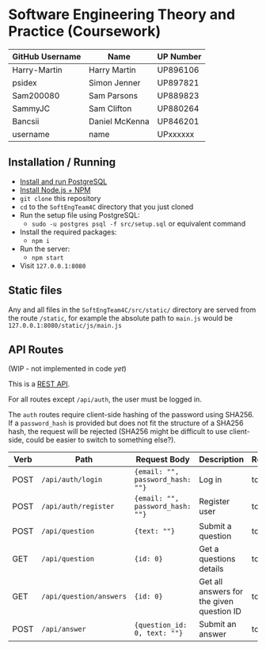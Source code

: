 # Software Engineering Theory and Practice (Coursework)

GitHub Username|Name|UP Number
-|-|-
Harry-Martin|Harry Martin|UP896106
psidex|Simon Jenner|UP897821
Sam200080|Sam Parsons|UP889823
SammyJC|Sam Clifton|UP880264
Bancsii|Daniel McKenna|UP846201
username|name|UPxxxxxx

## Installation / Running

- [Install and run PostgreSQL](https://www.postgresqltutorial.com/install-postgresql/)
- [Install Node.js + NPM](https://nodejs.org/en/)
- `git clone` this repository
- `cd` to the `SoftEngTeam4C` directory that you just cloned
- Run the setup file using PostgreSQL:
    - `sudo -u postgres psql -f src/setup.sql` or equivalent command
- Install the required packages:
    - `npm i`
- Run the server:
    - `npm start`
- Visit `127.0.0.1:8080`

## Static files

Any and all files in the `SoftEngTeam4C/src/static/` directory are served from the route `/static`, for example the absolute path to `main.js` would be  `127.0.0.1:8080/static/js/main.js`

## API Routes

(WIP - not implemented in code *yet*)

This is a [REST API](https://restfulapi.net/).

For all routes except `/api/auth`, the user must be logged in.

The `auth` routes require client-side hashing of the password using SHA256. If a `password_hash` is provided but does not fit the structure of a SHA256 hash, the request will be rejected (SHA256 might be difficult to use client-side, could be easier to switch to something else?).

Verb|Path|Request Body|Description|Returns
-|-|-|-|-
POST|`/api/auth/login`|`{email: "", password_hash: ""}`|Log in|todo
POST|`/api/auth/register`|`{email: "", password_hash: ""}`|Register user|todo
POST|`/api/question`|`{text: ""}`|Submit a question|todo
GET|`/api/question`|`{id: 0}`|Get a questions details|todo
GET|`/api/question/answers`|`{id: 0}`|Get all answers for the given question ID|todo
POST|`/api/answer`|`{question_id: 0, text: ""}`|Submit an answer|todo
